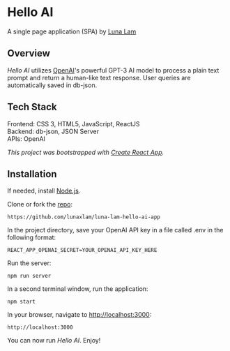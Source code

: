# **Hello AI**
A single page application (SPA) by [Luna Lam](https://github.com/lunaxlam)

## **Overview**
*Hello AI* utilizes [OpenAI](https://openai.com/api/)'s powerful GPT-3 AI model to process a plain text prompt and return a human-like text response. User queries are automatically saved in db-json.

## **Tech Stack**
Frontend: CSS 3, HTML5, JavaScript, ReactJS <br />
Backend: db-json, JSON Server<br />
APIs: OpenAI

*This project was bootstrapped with [Create React App](https://github.com/facebook/create-react-app).*

## **Installation**
If needed, install [Node.js](https://nodejs.org/en/). 

Clone or fork the [repo](https://github.com/lunaxlam/luna-lam-hello-ai-app):
```
https://github.com/lunaxlam/luna-lam-hello-ai-app
```

In the project directory, save your OpenAI API key in a file called .env in the following format:
```
REACT_APP_OPENAI_SECRET=YOUR_OPENAI_API_KEY_HERE
```

Run the server:
```
npm run server
```

In a second terminal window, run the application:
```
npm start
```


In your browser, navigate to [http://localhost:3000](http://localhost:3000):
```
http://localhost:3000
```
You can now run *Hello AI*. Enjoy!
